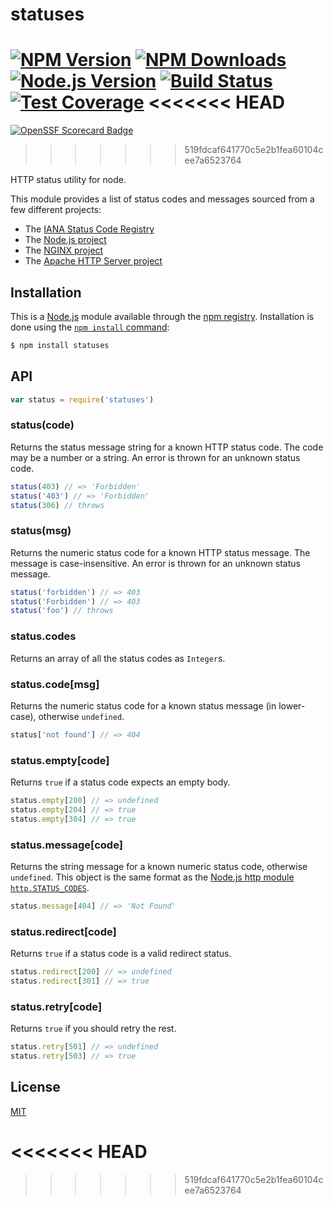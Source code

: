 # statuses

[![NPM Version][npm-version-image]][npm-url]
[![NPM Downloads][npm-downloads-image]][npm-url]
[![Node.js Version][node-version-image]][node-version-url]
[![Build Status][ci-image]][ci-url]
[![Test Coverage][coveralls-image]][coveralls-url]
<<<<<<< HEAD
=======
[![OpenSSF Scorecard Badge][ossf-scorecard-badge]][ossf-scorecard-visualizer]
>>>>>>> 519fdcaf641770c5e2b1fea60104cee7a6523764

HTTP status utility for node.

This module provides a list of status codes and messages sourced from
a few different projects:

  * The [IANA Status Code Registry](https://www.iana.org/assignments/http-status-codes/http-status-codes.xhtml)
  * The [Node.js project](https://nodejs.org/)
  * The [NGINX project](https://www.nginx.com/)
  * The [Apache HTTP Server project](https://httpd.apache.org/)

## Installation

This is a [Node.js](https://nodejs.org/en/) module available through the
[npm registry](https://www.npmjs.com/). Installation is done using the
[`npm install` command](https://docs.npmjs.com/getting-started/installing-npm-packages-locally):

```sh
$ npm install statuses
```

## API

<!-- eslint-disable no-unused-vars -->

```js
var status = require('statuses')
```

### status(code)

Returns the status message string for a known HTTP status code. The code
may be a number or a string. An error is thrown for an unknown status code.

<!-- eslint-disable no-undef -->

```js
status(403) // => 'Forbidden'
status('403') // => 'Forbidden'
status(306) // throws
```

### status(msg)

Returns the numeric status code for a known HTTP status message. The message
is case-insensitive. An error is thrown for an unknown status message.

<!-- eslint-disable no-undef -->

```js
status('forbidden') // => 403
status('Forbidden') // => 403
status('foo') // throws
```

### status.codes

Returns an array of all the status codes as `Integer`s.

### status.code[msg]

Returns the numeric status code for a known status message (in lower-case),
otherwise `undefined`.

<!-- eslint-disable no-undef, no-unused-expressions -->

```js
status['not found'] // => 404
```

### status.empty[code]

Returns `true` if a status code expects an empty body.

<!-- eslint-disable no-undef, no-unused-expressions -->

```js
status.empty[200] // => undefined
status.empty[204] // => true
status.empty[304] // => true
```

### status.message[code]

Returns the string message for a known numeric status code, otherwise
`undefined`. This object is the same format as the
[Node.js http module `http.STATUS_CODES`](https://nodejs.org/dist/latest/docs/api/http.html#http_http_status_codes).

<!-- eslint-disable no-undef, no-unused-expressions -->

```js
status.message[404] // => 'Not Found'
```

### status.redirect[code]

Returns `true` if a status code is a valid redirect status.

<!-- eslint-disable no-undef, no-unused-expressions -->

```js
status.redirect[200] // => undefined
status.redirect[301] // => true
```

### status.retry[code]

Returns `true` if you should retry the rest.

<!-- eslint-disable no-undef, no-unused-expressions -->

```js
status.retry[501] // => undefined
status.retry[503] // => true
```

## License

[MIT](LICENSE)

[ci-image]: https://badgen.net/github/checks/jshttp/statuses/master?label=ci
[ci-url]: https://github.com/jshttp/statuses/actions?query=workflow%3Aci
[coveralls-image]: https://badgen.net/coveralls/c/github/jshttp/statuses/master
[coveralls-url]: https://coveralls.io/r/jshttp/statuses?branch=master
[node-version-image]: https://badgen.net/npm/node/statuses
[node-version-url]: https://nodejs.org/en/download
[npm-downloads-image]: https://badgen.net/npm/dm/statuses
[npm-url]: https://npmjs.org/package/statuses
[npm-version-image]: https://badgen.net/npm/v/statuses
<<<<<<< HEAD
=======
[ossf-scorecard-badge]: https://api.securityscorecards.dev/projects/github.com/jshttp/statuses/badge
[ossf-scorecard-visualizer]: https://kooltheba.github.io/openssf-scorecard-api-visualizer/#/projects/github.com/jshttp/statuses
>>>>>>> 519fdcaf641770c5e2b1fea60104cee7a6523764

